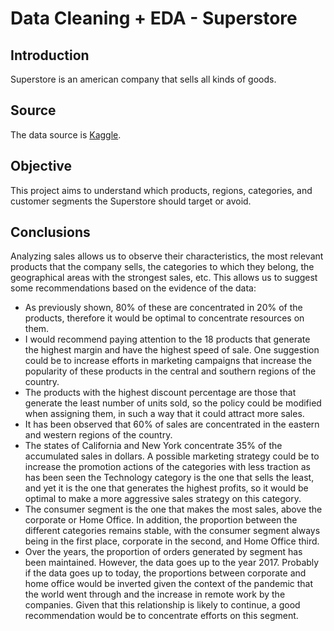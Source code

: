 # Data Cleaning + EDA - Superstore #


## Introduction ##
Superstore is an american company that sells all kinds of goods.

## Source ##
The data source is [Kaggle](https://www.kaggle.com/datasets/vivek468/superstore-dataset-final).

## Objective ##
This project aims to understand which products, regions, categories, and customer segments the Superstore should target or avoid.

## Conclusions ##

Analyzing sales allows us to observe their characteristics, the most relevant products that the company sells, the categories to which they belong, the geographical areas with the strongest sales, etc. This allows us to suggest some recommendations based on the evidence of the data:

   - As previously shown, 80% of these are concentrated in 20% of the products, therefore it would be optimal to concentrate resources on them.
   - I would recommend paying attention to the 18 products that generate the highest margin and have the highest speed of sale. One suggestion could be to increase efforts in marketing campaigns that increase the popularity of these products in the central and southern regions of the country.
   - The products with the highest discount percentage are those that generate the least number of units sold, so the policy could be modified when assigning them, in such a way that it could attract more sales.
   - It has been observed that 60% of sales are concentrated in the eastern and western regions of the country.
   - The states of California and New York concentrate 35% of the accumulated sales in dollars. A possible marketing strategy could be to increase the promotion actions of the categories with less traction as has been seen the Technology category is the one that sells the least, and yet it is the one that generates the highest profits, so it would be optimal to make a more aggressive sales strategy on this category.
   - The consumer segment is the one that makes the most sales, above the corporate or Home Office. In addition, the proportion between the different categories remains stable, with the consumer segment always being in the first place, corporate in the second, and Home Office third.
   - Over the years, the proportion of orders generated by segment has been maintained. However, the data goes up to the year 2017. Probably if the data goes up to today, the proportions between corporate and home office would be inverted given the context of the pandemic that the world went through and the increase in remote work by the companies. Given that this relationship is likely to continue, a good recommendation would be to concentrate efforts on this segment.
